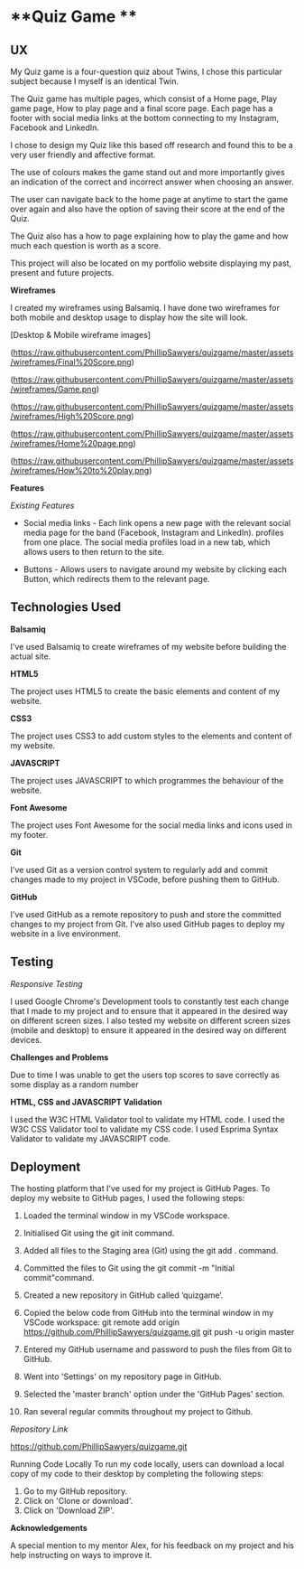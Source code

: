# **Quiz Game **

## **UX**

My Quiz game is a four-question quiz about Twins, I chose this particular subject because I myself is an identical Twin.

The Quiz game has multiple pages, which consist of a Home page, Play game page, How to play page and a final score page. Each page has a footer with social media links at the bottom connecting to my Instagram, Facebook and LinkedIn.

I chose to design my Quiz like this based off research and found this to be a very user friendly and affective format.

The use of colours makes the game stand out and more importantly gives an indication of the correct and incorrect answer when choosing an answer.

The user can navigate back to the home page at anytime to start the game over again and also have the option of saving their score at the end of the Quiz.

The Quiz also has a how to page explaining how to play the game and how much each question is worth as a score.

This project will also be located on my portfolio website displaying my past, present and future projects.

**Wireframes**

I created my wireframes using Balsamiq. I have done two wireframes for both mobile and desktop usage to display how the site will look.

[Desktop & Mobile wireframe images]

(https://raw.githubusercontent.com/PhillipSawyers/quizgame/master/assets/wireframes/Final%20Score.png)

(https://raw.githubusercontent.com/PhillipSawyers/quizgame/master/assets/wireframes/Game.png)

(https://raw.githubusercontent.com/PhillipSawyers/quizgame/master/assets/wireframes/High%20Score.png)

(https://raw.githubusercontent.com/PhillipSawyers/quizgame/master/assets/wireframes/Home%20page.png)

(https://raw.githubusercontent.com/PhillipSawyers/quizgame/master/assets/wireframes/How%20to%20play.png)

**Features**

_Existing Features_

- Social media links - Each link opens a new page with the relevant social media page for the band (Facebook, Instagram and LinkedIn). profiles from one place. The social media profiles load in a new tab, which allows users to then return to the site.

- Buttons - Allows users to navigate around my website by clicking each Button, which redirects them to the relevant page.

## **Technologies Used**

**Balsamiq**

I've used Balsamiq to create wireframes of my website before building the actual site.

**HTML5**

The project uses HTML5 to create the basic elements and content of my website.

**CSS3**

The project uses CSS3 to add custom styles to the elements and content of my website.

**JAVASCRIPT**

The project uses JAVASCRIPT to which programmes the behaviour of the website.

**Font Awesome**

The project uses Font Awesome for the social media links and icons used in my footer.

**Git**

I've used Git as a version control system to regularly add and commit changes made to my project in VSCode, before pushing them to GitHub.

**GitHub**

I've used GitHub as a remote repository to push and store the committed changes to my project from Git. I've also used GitHub pages to deploy my website in a live environment.

## **Testing**

_Responsive Testing_

I used Google Chrome's Development tools to constantly test each change that I made to my project and to ensure that it appeared in the desired way on different screen sizes. I also tested my website on different screen sizes (mobile and desktop) to ensure it appeared in the desired way on different devices.

**Challenges and Problems**

Due to time I was unable to get the users top scores to save correctly as some display as a random number

**HTML, CSS and JAVASCRIPT Validation**

I used the W3C HTML Validator tool to validate my HTML code.
I used the W3C CSS Validator tool to validate my CSS code.
I used Esprima Syntax Validator to validate my JAVASCRIPT code.

## **Deployment**

The hosting platform that I've used for my project is GitHub Pages. To deploy my website to GitHub pages, I used the following steps:

1. Loaded the terminal window in my VSCode workspace.

2. Initialised Git using the git init command.

3. Added all files to the Staging area (Git) using the git add . command.

4. Committed the files to Git using the git commit -m "Initial commit"command.

5. Created a new repository in GitHub called ‘quizgame’.

6. Copied the below code from GitHub into the terminal window in my VSCode workspace:
   git remote add origin https://github.com/PhillipSawyers/quizgame.git
   git push -u origin master

7. Entered my GitHub username and password to push the files from Git to GitHub.

8. Went into 'Settings' on my repository page in GitHub.

9. Selected the 'master branch' option under the 'GitHub Pages' section.

10. Ran several regular commits throughout my project to Github.

_Repository Link_

https://github.com/PhillipSawyers/quizgame.git

Running Code Locally
To run my code locally, users can download a local copy of my code to their desktop by completing the following steps:

1. Go to my GitHub repository.
2. Click on 'Clone or download'.
3. Click on 'Download ZIP'.

**Acknowledgements**

A special mention to my mentor Alex, for his feedback on my project and his help instructing on ways to improve it.
